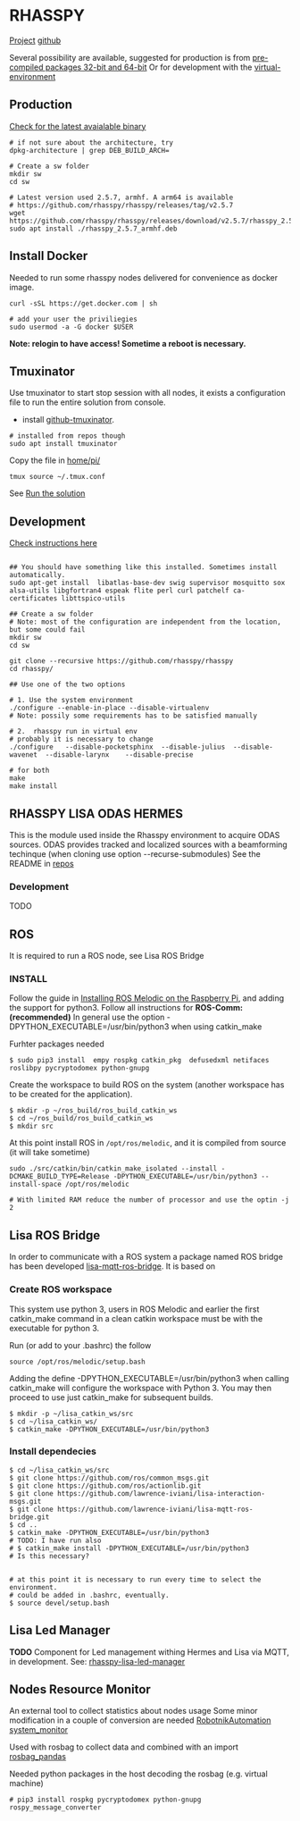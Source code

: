 

# RHASSPY

[Project](https://rhasspy.readthedocs.io/en/latest/) [github](https://github.com/rhasspy/rhasspy)

Several possibility are available, suggested for production is from [pre-compiled packages 32-bit and 64-bit](https://rhasspy.readthedocs.io/en/latest/installation/#debian)
Or for development with the [virtual-environment](https://rhasspy.readthedocs.io/en/latest/installation/#virtual-environment)

## Production
[Check for the latest avaialable binary](https://rhasspy.readthedocs.io/en/latest/installation/#debian)

```batch
# if not sure about the architecture, try
dpkg-architecture | grep DEB_BUILD_ARCH=

# Create a sw folder
mkdir sw
cd sw

# Latest version used 2.5.7, armhf. A arm64 is available
# https://github.com/rhasspy/rhasspy/releases/tag/v2.5.7
wget https://github.com/rhasspy/rhasspy/releases/download/v2.5.7/rhasspy_2.5.7_armhf.deb
sudo apt install ./rhasspy_2.5.7_armhf.deb

```

## Install Docker
Needed to run some rhasspy nodes delivered for convenience as docker image.

```batch
curl -sSL https://get.docker.com | sh

# add your user the priviliegies
sudo usermod -a -G docker $USER
```
**Note: relogin to have access! Sometime a reboot is necessary.**

## Tmuxinator
Use tmuxinator to start stop session with all nodes, it exists a configuration file to run the entire solution from console.

* install [github-tmuxinator](https://github.com/tmuxinator/tmuxinator). 
```batch
# installed from repos though
sudo apt install tmuxinator
```

Copy the file in [home/pi/](https://github.com/lawrence-iviani/lisa/tree/main/configuration/all/home/pi/) 

```batch
tmux source ~/.tmux.conf
```

See [Run the solution](https://github.com/lawrence-iviani/lisa/blob/main/embedded/install.md#run-the-entire-solution)

## Development
[Check instructions here](https://rhasspy.readthedocs.io/en/latest/installation/#virtual-environment)
```batch

## You should have something like this installed. Sometimes install automatically.
sudo apt-get install  libatlas-base-dev swig supervisor mosquitto sox alsa-utils libgfortran4 espeak flite perl curl patchelf ca-certificates libttspico-utils

## Create a sw folder
# Note: most of the configuration are independent from the location, but some could fail
mkdir sw
cd sw

git clone --recursive https://github.com/rhasspy/rhasspy
cd rhasspy/

## Use one of the two options

# 1. Use the system environment
./configure --enable-in-place --disable-virtualenv  
# Note: possily some requirements has to be satisfied manually

# 2.  rhasspy run in virtual env
# probably it is necessary to change 
./configure   --disable-pocketsphinx  --disable-julius  --disable-wavenet  --disable-larynx    --disable-precise 

# for both
make
make install

```

## RHASSPY LISA ODAS HERMES

This is the module used inside the Rhasspy environment to acquire ODAS sources. 
ODAS provides tracked and localized sources with a beamforming techinque (when cloning use option --recurse-submodules)
See the README in [repos](https://github.com/lawrence-iviani/rhasspy-lisa-odas-hermes)

### Development
TODO

## ROS
It is required to run a ROS node, see Lisa ROS Bridge

### INSTALL
Follow the guide in  [Installing ROS Melodic on the Raspberry Pi](http://wiki.ros.org/ROSberryPi/Installing%20ROS%20Melodic%20on%20the%20Raspberry%20Pi), and adding the support for python3. Follow all instructions for **ROS-Comm: (recommended)**
In general use the option -DPYTHON_EXECUTABLE=/usr/bin/python3 when using catkin_make

Furhter packages needed

```batch
$ sudo pip3 install  empy rospkg catkin_pkg  defusedxml netifaces roslibpy pycryptodomex python-gnupg
```

Create the workspace to build ROS on the system (another workspace has to be created for the application).

```batch
$ mkdir -p ~/ros_build/ros_build_catkin_ws
$ cd ~/ros_build/ros_build_catkin_ws
$ mkdir src
```

At this point install ROS in ```/opt/ros/melodic```, and it is compiled from source (it will take sometime)
```batch
sudo ./src/catkin/bin/catkin_make_isolated --install -DCMAKE_BUILD_TYPE=Release -DPYTHON_EXECUTABLE=/usr/bin/python3 --install-space /opt/ros/melodic

# With limited RAM reduce the number of processor and use the optin -j 2
```

## Lisa ROS Bridge

In order to communicate with a ROS system a package named ROS bridge has been developed [lisa-mqtt-ros-bridge](https://github.com/lawrence-iviani/lisa-mqtt-ros-bridge). It is based on 

### Create ROS workspace

This system use python 3, users in ROS Melodic and earlier the first catkin_make command in a clean catkin workspace must be with the executable for python 3.

Run (or add to your .bashrc) the follow 

```batch
source /opt/ros/melodic/setup.bash
```

Adding the define -DPYTHON_EXECUTABLE=/usr/bin/python3 when calling catkin_make will configure the workspace with Python 3. You may then proceed to use just catkin_make for subsequent builds. 

```batch
$ mkdir -p ~/lisa_catkin_ws/src
$ cd ~/lisa_catkin_ws/
$ catkin_make -DPYTHON_EXECUTABLE=/usr/bin/python3
```

### Install dependecies

```batch
$ cd ~/lisa_catkin_ws/src
$ git clone https://github.com/ros/common_msgs.git
$ git clone https://github.com/ros/actionlib.git
$ git clone https://github.com/lawrence-iviani/lisa-interaction-msgs.git
$ git clone https://github.com/lawrence-iviani/lisa-mqtt-ros-bridge.git
$ cd ..
$ catkin_make -DPYTHON_EXECUTABLE=/usr/bin/python3
# TODO: I have run also 
# $ catkin_make install -DPYTHON_EXECUTABLE=/usr/bin/python3
# Is this necessary?


# at this point it is necessary to run every time to select the environment. 
# could be added in .bashrc, eventually.
$ source devel/setup.bash

```

## Lisa Led Manager

**TODO**
Component for Led management withing Hermes and Lisa via MQTT, in development.
See: [rhasspy-lisa-led-manager](https://github.com/lawrence-iviani/rhasspy-lisa-led-manager)

## Nodes Resource Monitor

An external tool to collect statistics about nodes usage
Some minor modification in a couple of conversion are needed 
[RobotnikAutomation system_monitor](https://github.com/RobotnikAutomation/system_monitor)

Used with rosbag to collect data and combined with an import 
[rosbag_pandas](https://github.com/eurogroep/rosbag_pandas)

Needed python packages in the host decoding the rosbag (e.g. virtual machine)

```
# pip3 install rospkg pycryptodomex python-gnupg rospy_message_converter
```
